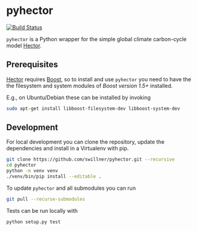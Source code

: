 # pyhector

[![Build Status](https://img.shields.io/travis/swillner/pyhector.svg)](https://travis-ci.org/swillner/pyhector)

`pyhector` is a Python wrapper for the simple global climate
carbon-cycle model [Hector](https://github.com/JGCRI/hector).


## Prerequisites

[Hector](https://github.com/JGCRI/hector)
requires [Boost](http://www.boost.org/), so to install and use
`pyhector` you need to have the the filesystem and system modules
of *Boost version 1.5+* installed.

E.g., on Ubuntu/Debian these can be installed by invoking
```bash
sudo apt-get install libboost-filesystem-dev libboost-system-dev
```


## Development

For local development you can clone the repository, update the
dependencies and install in a Virtualenv with pip.

```bash
git clone https://github.com/swillner/pyhector.git --recursive
cd pyhector
python -m venv venv
./venv/bin/pip install --editable .
```

To update `pyhector` and all submodules you can run
```bash
git pull --recurse-submodules
```

Tests can be run locally with

```bash
python setup.py test
```
